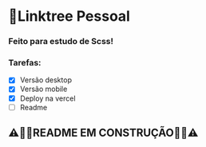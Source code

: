 # 🌲Linktree Pessoal

### Feito para estudo de Scss!

### Tarefas:
- [x] Versão desktop
- [x] Versão mobile
- [x] Deploy na vercel
- [ ] Readme

## ⚠️👨‍🔧README EM CONSTRUÇÃO👨‍🔧⚠️